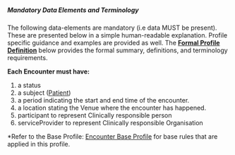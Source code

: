 ##### Mandatory Data Elements and Terminology


The following data-elements are mandatory (i.e data MUST be present). These are presented below in a simple human-readable explanation. Profile specific guidance and examples are provided as well.  The [**Formal Profile Definition**](#profile) below provides the  formal summary, definitions, and  terminology requirements.  

**Each Encounter must have:**

1.  a status
1.  a subject ([Patient])
1.  a period  indicating the start and end time of the encounter.
1.  a location stating the Venue where the encounter has happened. 
1.  participant to represent Clinically responsible person 
1.  serviceProvider to represent Clinically responsible Organisation   


*Refer to the Base Profile: [Encounter Base Profile](http://hl7.org/fhir/STU3/encounter.html) for base rules that are applied in this profile.


[Patient]: http://build.fhir.org/ig/hl7au/au-fhir-childhealth/StructureDefinition-ncdhc-patient-baby.html	